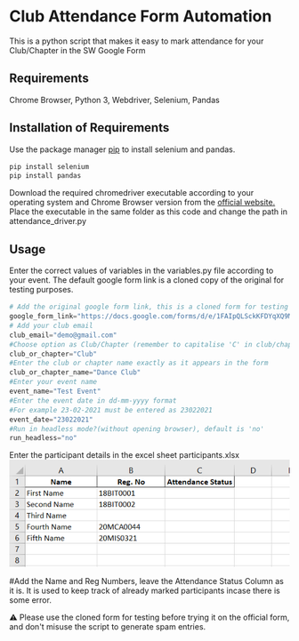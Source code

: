 # Club Attendance Form Automation

This is a python script that makes it easy to mark attendance for your Club/Chapter in the SW Google Form

## Requirements
Chrome Browser, Python 3, Webdriver, Selenium, Pandas
## Installation of Requirements

Use the package manager [pip](https://pip.pypa.io/en/stable/) to install selenium and pandas.

```bash
pip install selenium
pip install pandas
```
Download the required chromedriver executable according to your operating system and Chrome Browser version from the [official website.](https://chromedriver.chromium.org/downloads)
Place the executable in the same folder as this code and change the path in attendance_driver.py


## Usage
Enter the correct values of variables in the variables.py file according to your event. The default google form link is a cloned copy of the original for testing purposes.

```python
# Add the original google form link, this is a cloned form for testing
google_form_link="https://docs.google.com/forms/d/e/1FAIpQLSckKFDYqXQ9MeN-1YkfwiHEUgswCnpwCggOixFDX38cUxrCSA/viewform"
# Add your club email
club_email="demo@gmail.com"
#Choose option as Club/Chapter (remember to capitalise 'C' in club/chapter)
club_or_chapter="Club"
#Enter the club or chapter name exactly as it appears in the form
club_or_chapter_name="Dance Club"
#Enter your event name
event_name="Test Event"
#Enter the event date in dd-mm-yyyy format
#For example 23-02-2021 must be entered as 23022021
event_date="23022021"
#Run in headless mode?(without opening browser), default is 'no'
run_headless="no"
```

Enter the participant details in the excel sheet participants.xlsx
![Excel](screenshots/excel.PNG)

#Add the Name and Reg Numbers, leave the Attendance Status Column as it is. It is used to keep track of already marked participants incase there is some error.

:warning: Please use the cloned form for testing before trying it on the official form, and don't misuse the script to generate spam entries.  
